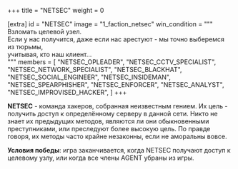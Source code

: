 +++
title = "NETSEC"
weight = 0

[extra]
id = "NETSEC"
image = "1_faction_netsec"
win_condition = """\
Взломать целевой узел. \
Если у нас получится, даже если нас арестуют - мы точно выберемся из тюрьмы, \
учитывая, кто наш клиент...\
"""
members = [
    "NETSEC_OPLEADER",
    "NETSEC_CCTV_SPECIALIST",
    "NETSEC_NETWORK_SPECIALIST",
    "NETSEC_BLACKHAT",
    "NETSEC_SOCIAL_ENGINEER",
    "NETSEC_INSIDEMAN",
    "NETSEC_SPEARPHISHER",
    "NETSEC_ENFORCER",
    "NETSEC_ANALYST",
    "NETSEC_IMPROVISED_HACKER",
]
+++

**NETSEC** - команда хакеров, собранная неизвестным гением.
Их цель - получить доступ к определённому серверу в данной сети.
Никто не знает их предыдущих методов,
являются ли они обыкновенными преступниками,
или преследуют более высокую цель.
По правде говоря, их методы часто крайне незаконны,
если не аморальны вовсе.

**Условия победы**:
игра заканчивается, когда NETSEC получают доступ к целевому узлу, или когда все члены AGENT убраны из игры.
